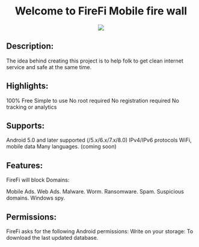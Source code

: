<h1 align="center">Welcome to FireFi Mobile fire wall</h1>
<p align="center">
    <a href="https://github.com/iven86/hosts/blob/master/LICENSE">
        <img src="https://img.shields.io/github/license/iven86/hosts" />
    </a>
</p>

## Description:
The idea behind creating this project is to help folk to get clean internet service and safe at the same time.

## Highlights:
100% Free
Simple to use
No root required
No registration required
No tracking or analytics

## Supports:
Android 5.0 and later supported (/5.x/6.x/7.x/8.0)
IPv4/IPv6 protocols
WiFi, mobile data
Many languages. (coming soon)

## Features:
FireFi will block Domains:

Mobile Ads.
Web Ads.
Malware.
Worm.
Ransomware.
Spam.
Suspicious domains.
Windows spy.

## Permissions:
FireFi asks for the following Android permissions:
Write on your storage: To download the last updated database.


